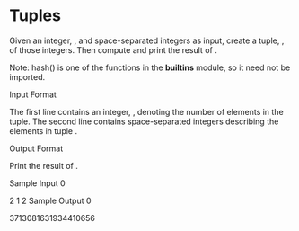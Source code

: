 # Tuples
Given an integer, , and  space-separated integers as input, create a tuple, , of those  integers. Then compute and print the result of .

Note: hash() is one of the functions in the __builtins__ module, so it need not be imported.

Input Format

The first line contains an integer, , denoting the number of elements in the tuple.
The second line contains  space-separated integers describing the elements in tuple .

Output Format

Print the result of .

Sample Input 0

2
1 2
Sample Output 0

3713081631934410656